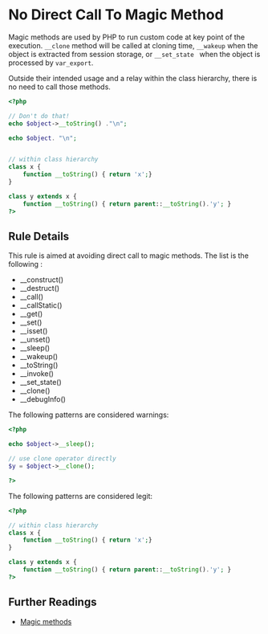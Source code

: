 <!-- PHP Manual -->
# No Direct Call To Magic Method 

Magic methods are used by PHP to run custom code at key point of the execution. `__clone` method will be called at cloning time, `__wakeup` when the object is extracted from session storage, or `__set_state ` when the object is processed by `var_export`. 

Outside their intended usage and a relay within the class hierarchy, there is no need to call those methods. 

```php
<?php

// Don't do that! 
echo $object->__toString() ."\n";

echo $object. "\n";


// within class hierarchy
class x {
	function __toString() { return 'x';}
}

class y extends x {
	function __toString() { return parent::__toString().'y'; }
?>
```

## Rule Details

This rule is aimed at avoiding direct call to magic methods. The list is the following : 

* \_\_construct()
* \_\_destruct()
* \_\_call()
* \_\_callStatic()
* \_\_get()
* \_\_set()
* \_\_isset()
* \_\_unset()
* \_\_sleep()
* \_\_wakeup()
* \_\_toString()
* \_\_invoke()
* \_\_set_state()
* \_\_clone()
* \_\_debugInfo() 

The following patterns are considered warnings:

```php
<?php

echo $object->__sleep();

// use clone operator directly
$y = $object->__clone();

?>
```

The following patterns are considered legit:


```php
<?php

// within class hierarchy
class x {
	function __toString() { return 'x';}
}

class y extends x {
	function __toString() { return parent::__toString().'y'; }
?>

```
<!--
The following patterns are not considered warnings:

```php
<?php


?>
```


### Options

## When Not To Use It
If the equation is important to keep, then put it in a comment, and move this to documentation automatically. 
-->

## Further Readings
* [Magic methods](http://php.net/manual/en/language.oop5.magic.php)
